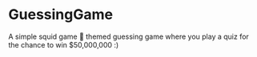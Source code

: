 # GuessingGame

A simple squid game 🦑 themed guessing game where you play a quiz for the chance to win $50,000,000 :)
